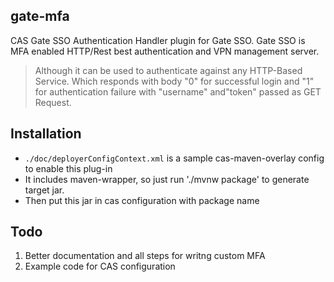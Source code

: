 ## gate-mfa

CAS Gate SSO Authentication Handler plugin for Gate SSO. 
Gate SSO is MFA enabled HTTP/Rest best authentication and VPN management server.

> Although it can be used to authenticate against any HTTP-Based Service.
> Which responds with body "0" for successful login and "1" for authentication failure with "username" and"token" passed as GET Request.


Installation
----


* `./doc/deployerConfigContext.xml` is a sample cas-maven-overlay config to enable this plug-in
* It includes maven-wrapper, so just run './mvnw package' to generate target jar.
* Then put this jar in cas configuration with package name


Todo
----
1. Better documentation and all steps for writng custom MFA
2. Example code for CAS configuration